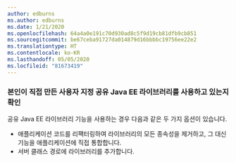 ```yaml
---
author: edburns
ms.author: edburns
ms.date: 1/21/2020
ms.openlocfilehash: 64a4a0e191c70d930ad8c5f9d19cb81dfb9cb851
ms.sourcegitcommit: be67ceba91727da014879d16bbbbc19756ee22e2
ms.translationtype: HT
ms.contentlocale: ko-KR
ms.lasthandoff: 05/05/2020
ms.locfileid: "81673419"
---
```

### <a name="determine-whether-you-are-using-your-own-custom-created-shared-java-ee-libraries"></a>본인이 직접 만든 사용자 지정 공유 Java EE 라이브러리를 사용하고 있는지 확인

공유 Java EE 라이브러리 기능을 사용하는 경우 다음과 같은 두 가지 옵션이 있습니다.

* 애플리케이션 코드를 리팩터링하여 라이브러리의 모든 종속성을 제거하고, 그 대신 기능을 애플리케이션에 직접 통합합니다.
* 서버 클래스 경로에 라이브러리를 추가합니다.
